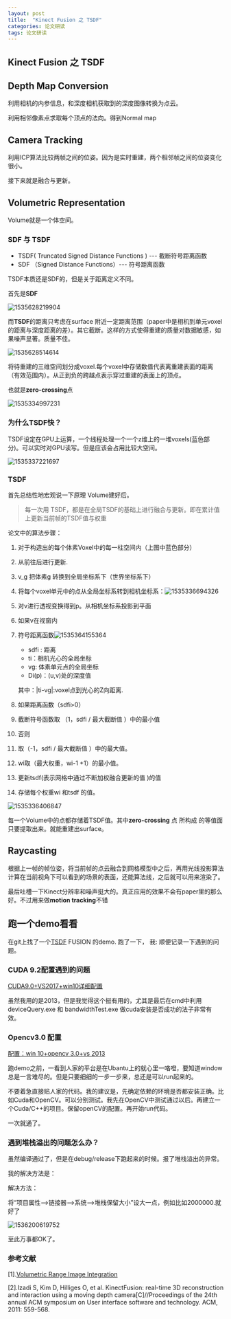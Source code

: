 ```yaml
---
layout: post
title:  "Kinect Fusion 之 TSDF"
categories: 论文研读
tags: 论文研读
---
```


## Kinect Fusion 之 TSDF

## Depth Map Conversion

利用相机的内参信息，和深度相机获取到的深度图像转换为点云。

利用相邻像素点求取每个顶点的法向。得到Normal map

## Camera Tracking

利用ICP算法比较两帧之间的位姿。因为是实时重建，两个相邻帧之间的位姿变化很小。

接下来就是融合与更新。

## Volumetric Representation

Volume就是一个体空间。

### SDF 与 TSDF

- TSDF( Truncated Signed Distance Functions ) ---  截断符号距离函数
- SDF （Signed Distance Functions）--- 符号距离函数

TSDF本质还是SDF的，但是关于距离定义不同。

首先是**SDF**

![1535628219904](http://7xq62e.com1.z0.glb.clouddn.com/pic/sdf.png)

而**TSDF**的距离只考虑在surface 附近一定距离范围（paper中是相机到单元voxel的距离与深度距离的差）。其它截断。这样的方式使得重建的质量对数据敏感，如果噪声显著。质量不佳。

![1535628514614](http://7xq62e.com1.z0.glb.clouddn.com/pic/tsdf.png)



将待重建的三维空间划分成voxel.每个voxel中存储数值代表离重建表面的距离（有效范围内）。从正到负的跨越点表示穿过重建的表面上的顶点。

也就是**zero-crossing**点

![1535334997231](http://7xq62e.com1.z0.glb.clouddn.com/pic/TSDF_voxel.jpg)

### 为什么TSDF快？

TSDF设定在GPU上运算，一个线程处理一个一个z维上的一堆voxels(蓝色部分)。可以实时对GPU读写。但是应该会占用比较大空间。

![1535337221697](http://7xq62e.com1.z0.glb.clouddn.com/pic/TSDF_GPU.jpg)

### TSDF

首先总结性地宏观说一下原理 Volume建好后。

> 每一次用 TSDF，都是在全局TSDF的基础上进行融合与更新。即在累计值上更新当前帧的TSDF值与权重



论文中的算法步骤：

1. 对于构造出的每个体素Voxel中的每一柱空间内（上图中蓝色部分）

2. 从前往后进行更新.

3. v_g  把体素g 转换到全局坐标系下（世界坐标系下）

4. 将每个voxel单元中的点从全局坐标系转到相机坐标系：![1535336694326](http://7xq62e.com1.z0.glb.clouddn.com/formula1.png)

5. 对v进行透视变换得到p。从相机坐标系投影到平面

6. 如果v在视窗内

7. 符号距离函数![1535364155364](http://7xq62e.com1.z0.glb.clouddn.com/formula2.png)

   - sdfi : 距离
   - ti：相机光心的全局坐标
   - vg:  体素单元点的全局坐标
   - Di(p)：(u,v)处的深度值

   其中：|ti-vg|:voxel点到光心的Z向距离.

8. 如果距离函数（sdfi>0）

9. 截断符号函数取 （1，sdfi / 最大截断值 ）中的最小值

10. 否则

11. 取（-1，sdfi / 最大截断值 ）中的最大值。

12. wi取（最大权重，wi-1 +1）的最小值。

13. 更新tsdf(表示网格中通过不断加权融合更新的值 )的值

14. 存储每个权重wi 和tsdf 的值。

![1535336406847](http://7xq62e.com1.z0.glb.clouddn.com/pic\TSDF_STEP.jpg)

每一个Volume中的点都存储着TSDF值。其中**zero-crossing** 点 所构成 的等值面只要提取出来。就能重建出surface。

## Raycasting

根据上一帧的帧位姿，将当前帧的点云融合到网格模型中之后，再用光线投影算法计算在当前视角下可以看到的场景的表面，还能算法线，之后就可以用来渲染了。

最后吐槽一下Kinect分辨率和噪声挺大的。真正应用的效果不会有paper里的那么好。不过用来做**motion tracking**不错

## 跑一个demo看看

在git上找了一个[TSDF](https://github.com/andyzeng/tsdf-fusion) FUSION 的demo. 跑了一下，
我:
顺便记录一下遇到的问题。

### CUDA 9.2配置遇到的问题 

[CUDA9.0+VS2017+win10详细配置](https://blog.csdn.net/u013165921/article/details/77891913)

虽然我用的是2013，但是我觉得这个挺有用的，尤其是最后在cmd中利用deviceQuery.exe  和 bandwidthTest.exe 做cuda安装是否成功的法子非常有效。

### Opencv3.0 配置

[ 配置：win 10+opencv 3.0+vs 2013 ](https://blog.csdn.net/CYJ2014go/article/details/78400124)

跑demo之前，一看到人家的平台是在Ubantu上的就心里一咯噔，要知道window总是一言难尽的。但是只要细细的一步一步来，总还是可以run起来的。

不要着急直接贴人家的代码。我的建议是，先确定依赖的环境是否都安装正确。比如Cuda和OpenCV。可以分别测试。我先在OpenCV中测试通过以后。再建立一个Cuda/C++的项目。保留openCV的配置。再开始run代码。

一次就通了。

### 遇到堆栈溢出的问题怎么办？

虽然编译通过了，但是在debug/release下跑起来的时候。报了堆栈溢出的异常。

我的解决方法是：

解决方法：

将“项目属性-->链接器-->系统-->堆栈保留大小”设大一点，例如比如2000000.就好了

![1536200619752](http://7xq62e.com1.z0.glb.clouddn.com/pic\Stackoverflowl.png)

至此万事都OK了。

### 参考文献

[1].[Volumetric Range Image Integration](http://www.ifp.uni-stuttgart.de/lehre/diplomarbeiten/korcz/index.html)

[2].Izadi S, Kim D, Hilliges O, et al. KinectFusion: real-time 3D reconstruction and interaction using a moving depth camera[C]//Proceedings of the 24th annual ACM symposium on User interface software and technology. ACM, 2011: 559-568. 

